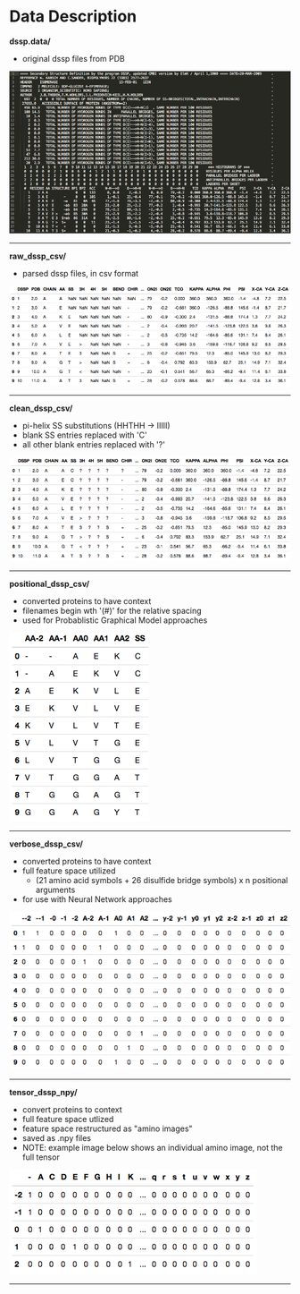 # Data Description

**dssp.data/**
* original dssp files from PDB

![DSSP Example](imgs/dssp_ex.png)

----------------

**raw_dssp_csv/**
* parsed dssp files, in csv format

![Raw DSSP CSV Example](imgs/raw_dssp_csv.png)

----------------

**clean_dssp_csv/**
* pi-helix SS substitutions (HHTHH -> IIIII)
* blank SS entries replaced with 'C'
* all other blank entries replaced with '?'

![Clean DSSP CSV Example](imgs/clean_dssp_csv.png)

----------------

**positional_dssp_csv/**
* converted proteins to have context
* filenames begin wth '(#)' for the relative spacing
* used for Probablistic Graphical Model approaches

![Positional DSSP CSV Example](imgs/positional_dssp_csv.png)

----------------

**verbose_dssp_csv/**
* converted proteins to have context
* full feature space utilized
  * (21 amino acid symbols + 26 disulfide bridge symbols) x n positional arguments
* for use with Neural Network approaches

![Verbose DSSP CSV Example](imgs/verbose_dssp_csv.png)

----------------

**tensor_dssp_npy/**
* convert proteins to context
* full feature space utlized
* feature space restructured as "amino images"
* saved as .npy files
* NOTE: example image below shows an individual amino image, not the full tensor

![Tensor DSSP npy Example](imgs/tensor_dssp_csv.png)

----------------
